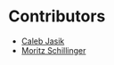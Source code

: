 # Contributors

- [Caleb Jasik](https://github.com/jasikpark)
- [Moritz Schillinger](https://github.com/schilli91)
